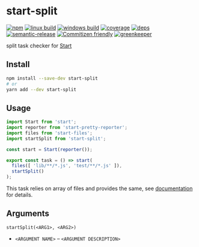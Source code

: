 # start-split


[![npm](https://img.shields.io/npm/v/start-split.svg?style=flat-square)](https://www.npmjs.com/package/start-split)
[![linux build](https://img.shields.io/circleci/project/github/effervescentia/start-split/master.svg?label=linux&style=flat-square)](https://circleci.com/gh/effervescentia/start-split)
[![windows build](https://img.shields.io/appveyor/ci/effervescentia/start-split/master.svg?label=windows&style=flat-square)](https://ci.appveyor.com/project/effervescentia/start-split)
[![coverage](https://img.shields.io/codecov/c/github/effervescentia/start-split/master.svg?style=flat-square)](https://codecov.io/github/effervescentia/start-split)
[![deps](https://david-dm.org/effervescentia/start-split.svg?style=flat-square)](https://david-dm.org/effervescentia/start-split)
[![semantic-release](https://img.shields.io/badge/%20%20%F0%9F%93%A6%F0%9F%9A%80-semantic--release-e10079.svg?style=flat-square)](https://github.com/semantic-release/semantic-release)
[![Commitizen friendly](https://img.shields.io/badge/commitizen-friendly-brightgreen.svg?style=flat-square)](http://commitizen.github.io/cz-cli/)
[![greenkeeper](https://badges.greenkeeper.io/effervescentia/start-split.svg)](https://greenkeeper.io/)

split task checker for [Start](https://github.com/start-runner/start)

## Install

```sh
npm install --save-dev start-split
# or
yarn add --dev start-split
```

## Usage

```js
import Start from 'start';
import reporter from 'start-pretty-reporter';
import files from 'start-files';
import startSplit from 'start-split';

const start = Start(reporter());

export const task = () => start(
  files([ 'lib/**/*.js', 'test/**/*.js' ]),
  startSplit()
);
```

This task relies on array of files and provides the same, see [documentation](https://github.com/start-runner/start#readme) for details.

## Arguments

`startSplit(<ARG1>, <ARG2>)`

* `<ARGUMENT NAME>` – `<ARGUMENT DESCRIPTION>`
